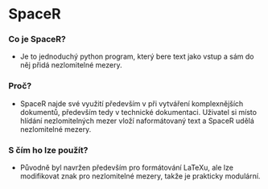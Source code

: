 # SpaceR

### Co je SpaceR?
* Je to jednoduchý python program, který bere text jako vstup a sám do něj přidá nezlomitelné mezery.
### Proč?
* SpaceR najde své využití především v při vytváření komplexnějších dokumentů, především tedy v technické dokumentaci. Uživatel si místo hlídání nezlomitelných mezer vloží naformátovaný text a SpaceR udělá nezlomitelné mezery.
### S čím ho lze použít?
* Původně byl navržen především pro formátování LaTeXu, ale lze modifikovat znak pro nezlomitelné mezery, takže je prakticky modulární.